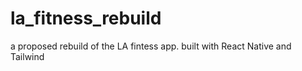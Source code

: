 # la_fitness_rebuild
a proposed rebuild of the LA fintess app. built with React Native and Tailwind
